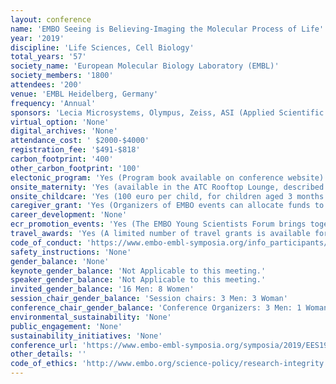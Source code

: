 ```yaml
---
layout: conference 
name: 'EMBO Seeing is Believing-Imaging the Molecular Process of Life'
year: '2019'
discipline: 'Life Sciences, Cell Biology'
total_years: '57'
society_name: 'European Molecular Biology Laboratory (EMBL)'
society_members: '1800'
attendees: '200'
venue: 'EMBL Heidelberg, Germany'
frequency: 'Annual'
sponsors: 'Lecia Microsystems, Olympus, Zeiss, ASI (Applied Scientific Instrumentation), Nikon, Omicron, Oni, SVI (Scientific Volume Imaging), WITec focus innovations, 3i (Intelligent Imaging Innovations), ANDOR (Oxford Instruments Company), BITPLANE (Oxford Instruments Company), MCL (MAO City Labs INC.). Teledyne Photometrics, Abberior Instruments, ChromoTek, Confocal.nl, Hamamatsu Photonics, Luxendo, Bruker Fluorescence Microscopy, PicoQuant GmbH, tebu-bio / Spirochrome, Thermo Fisher Scientific, TOPTICA, Media Partners, Computational and Structural Biotechnology Journal, Elsevier journal, EMBO reports, an EMBO Press journal, Imaging & Microscopy, a Wiley journal, Journal of Cell Science, a The Company of Biologists journal, Open Biology, a Royal Society Publishing journal'
virtual_option: 'None'
digital_archives: 'None'
attendance_cost: ' $2000-$4000'
registration_fee: '$491-$818'
carbon_footprint: '400'
other_carbon_footprint: '100'
electonic_program: 'Yes (Program book available on conference website)'
onsite_maternity: 'Yes (available in the ATC Rooftop Lounge, described on page 11 here https://www.embo-embl-symposia.org/symposia/2019/EES19-09/introduction/EE19-09_Onsite-Handout_version-16-Sep.pdf)'
onsite_childcare: 'Yes (100 euro per child, for children aged 3 months - 3 years old) Who and where?: Children are looked after on campus by our highly professional kindergarten teachers in the EMBL Kinderhaus. Languages: The two main languages of the carers are German and English. Childcare times: 8:30am - 5:50pm for the duration of the conference, Registration fee: €100 per child, per conference. Whats provided?: All necessary equipment such as meals, beds, toys and diapers are provided. Criteria: The following criteria must be met to be eligible for EMBL childcare: The child must be between 3 months and 3 yearsOne or both parents must be registered participants to the corresponding conferenceIf your child has special dietary needs, requires medicine or special nappies, this must be provided for the duration of the conferenceYou must agree to the EMBL Kinderhaus Medical GuidelinesValid travel insurance is required (in addition to the EMBL visitors insurance that covers the child during the conference). As childcare spaces are limited, registration will be on a first-come, first-served basis. Your place can only be confirmed after payment of, the registration fee. (https://www.embl.de/training/events/info_participants/childcare/?_ga=2.268257870.1366885918.1586762005-1029478483.1584970295)'
caregiver_grant: 'Yes (Organizers of EMBO events can allocate funds to offset additional child care costs incurred by participants or speakers when participating at any EMBO funded meeting. Up to €1000 are provided for each course or workshop in addition to the core funding awarded. Eligible costs include fees for a baby-sitter or child-care facility, travel costs for a care giver, or travel costs for taking the child to the meeting etc. The selection is handled by the organisers of the respective meetings.)'
career_development: 'None'
ecr_promotion_events: 'Yes (The EMBO Young Scientists Forum brings together EMBO Installation Grantees, EMBO Young Investigators and PhD students and postdoctoral researchers for an overview of the latest development in the life sciences.)'
travel_awards: 'Yes (A limited number of travel grants is available for eligible participants who are selected to attend EMBO Workshops, EMBO Practical Courses, EMBO | FEBS Lecture Courses, EMBO | EMBL Symposia: Limited financial assistance is provided by the EMBL Advanced Training Centre Corporate Partnership Programme and EMBO in the form of both registration fee waivers and travel grants. Availability will be indicated during the abstract submission process. Availability will be indicated during the abstract submission process. A list of external funding opportunities can be found here. Registration Fee Waiver: The fee waiver will cover the registration sum that you have paid to attend the meeting. Travel Grant: The travel grant will cover the cost of travel (airfare, train, bus, taxi, accommodation, visa) and is provided up to specified caps which are normally as follows: - €400 for participants travelling to an EMBO|EMBL Symposium from within Europe. - €1000 for participants travelling to an EMBO|EMBL Symposium from outside Europe. These caps are subject to reduction at the organiser’s discretion to accommodate more participants. Recipients will be notified of their travel cap amount when they are informed of the outcome of their application. Original receipts must be provided with your signature for all costs incurred within two months of completion of travel. Scanned copies cannot be accepted.)'
code_of_conduct: 'https://www.embo-embl-symposia.org/info_participants/terms/index.html'
safety_instructions: 'None'
gender_balance: 'None'
keynote_gender_balance: 'Not Applicable to this meeting.'
speaker_gender_balance: 'Not Applicable to this meeting.'
invited_gender_balance: '16 Men: 8 Women'
session_chair_gender_balance: 'Session chairs: 3 Men: 3 Woman'
conference_chair_gender_balance: 'Conference Organizers: 3 Men: 1 Woman'
environmental_sustainability: 'None'
public_engagement: 'None'
sustainability_initiatives: 'None'
conference_url: 'https://www.embo-embl-symposia.org/symposia/2019/EES19-09/sponsorship/index.html'
other_details: ''
code_of_ethics: 'http://www.embo.org/science-policy/research-integrity'
---
```

